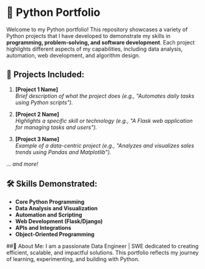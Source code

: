 # 🐍 Python Portfolio  

Welcome to my Python portfolio! This repository showcases a variety of Python projects that I have developed to demonstrate my skills in **programming, problem-solving, and software development**. Each project highlights different aspects of my capabilities, including data analysis, automation, web development, and algorithm design.

## 🚀 Projects Included:
1. **[Project 1 Name]**  
   *Brief description of what the project does (e.g., "Automates daily tasks using Python scripts").*  

2. **[Project 2 Name]**  
   *Highlights a specific skill or technology (e.g., "A Flask web application for managing tasks and users").*  

3. **[Project 3 Name]**  
   *Example of a data-centric project (e.g., "Analyzes and visualizes sales trends using Pandas and Matplotlib").*  

... *and more!*  

## 🛠️ Skills Demonstrated:
- **Core Python Programming**  
- **Data Analysis and Visualization**  
- **Automation and Scripting**  
- **Web Development (Flask/Django)**  
- **APIs and Integrations**  
- **Object-Oriented Programming**  

##🧩 About Me:
I am a passionate Data Engineer | SWE  dedicated to creating efficient, scalable, and impactful solutions. This portfolio reflects my journey of learning, experimenting, and building with Python.

